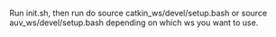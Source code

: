 Run init.sh, then run do source catkin_ws/devel/setup.bash or source auv_ws/devel/setup.bash depending on which ws you want to use.
